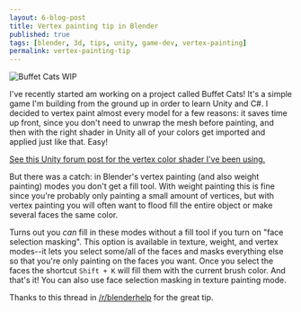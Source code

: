 ```yaml
---
layout: 6-blog-post
title: Vertex painting tip in Blender
published: true
tags: [blender, 3d, tips, unity, game-dev, vertex-painting]
permalink: vertex-painting-tip
---
```

![Buffet Cats WIP](http://40.media.tumblr.com/21f305def77e742a918e509bc3fe2464/tumblr_o016ap1bZz1v2jl8fo1_1280.png)

I've recently started am working on a project called Buffet Cats! It's a simple game I'm building from the ground up in order to learn Unity and C#. I decided to vertex paint almost every model for a few reasons: it saves time up front, since you don't need to unwrap the mesh before painting, and then with the right shader in Unity all of your colors get imported and applied just like that. Easy!

[See this Unity forum post for the vertex color shader I've been using.](http://forum.unity3d.com/threads/standard-shader-with-vertex-colors.316529/)

But there was a catch: in Blender's vertex painting (and also weight painting) modes you don't get a fill tool. With weight painting this is fine since you're probably only painting a small amount of vertices, but with vertex painting you will often want to flood fill the entire object or make several faces the same color. 

Turns out you *can* fill in these modes without a fill tool if you turn on "face selection masking". This option is available in texture, weight, and vertex modes--it lets you select some/all of the faces and masks everything else so that you're only painting on the faces you want. Once you select the faces the shortcut `Shift + K` will fill them with the current brush color. And that's it! You can also use face selection masking in texture painting mode. 

Thanks to this thread in [/r/blenderhelp](https://www.reddit.com/r/blenderhelp/comments/38qkox/how_can_i_floodfill_paint_entire_faces_a_solid/) for the great tip.
